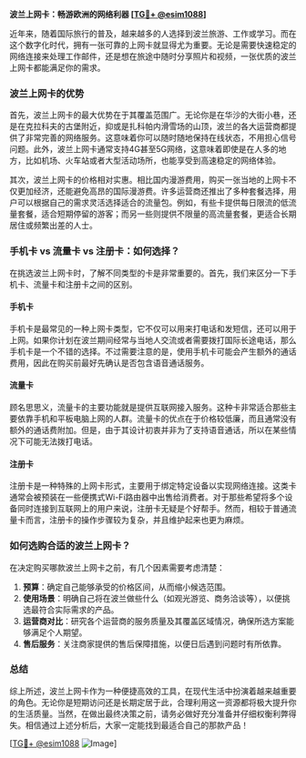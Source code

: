 **波兰上网卡：畅游欧洲的网络利器 [[TG💪+ @esim1088](https://t.me/s/esim1088)]**

近年来，随着国际旅行的普及，越来越多的人选择到波兰旅游、工作或学习。而在这个数字化时代，拥有一张可靠的上网卡就显得尤为重要。无论是需要快速稳定的网络连接来处理工作邮件，还是想在旅途中随时分享照片和视频，一张优质的波兰上网卡都能满足你的需求。

### 波兰上网卡的优势

首先，波兰上网卡的最大优势在于其覆盖范围广。无论你是在华沙的大街小巷，还是在克拉科夫的古堡附近，抑或是扎科帕内滑雪场的山顶，波兰的各大运营商都提供了非常完善的网络服务。这意味着你可以随时随地保持在线状态，不用担心信号问题。此外，波兰上网卡通常支持4G甚至5G网络，这意味着即使是在人多的地方，比如机场、火车站或者大型活动场所，也能享受到高速稳定的网络体验。

其次，波兰上网卡的价格相对实惠。相比国内漫游费用，购买一张当地的上网卡不仅更加经济，还能避免高昂的国际漫游费。许多运营商还推出了多种套餐选择，用户可以根据自己的需求灵活选择适合的流量包。例如，有些卡提供每日限流的低流量套餐，适合短期停留的游客；而另一些则提供不限量的高流量套餐，更适合长期居住或频繁出差的人士。

### 手机卡 vs 流量卡 vs 注册卡：如何选择？

在挑选波兰上网卡时，了解不同类型的卡是非常重要的。首先，我们来区分一下手机卡、流量卡和注册卡之间的区别。

#### 手机卡

手机卡是最常见的一种上网卡类型，它不仅可以用来打电话和发短信，还可以用于上网。如果你计划在波兰期间经常与当地人交流或者需要拨打国际长途电话，那么手机卡是一个不错的选择。不过需要注意的是，使用手机卡可能会产生额外的通话费用，因此在购买前最好先确认是否包含语音通话服务。

#### 流量卡

顾名思思义，流量卡的主要功能就是提供互联网接入服务。这种卡非常适合那些主要依靠手机和平板电脑上网的人群。流量卡的优点在于价格较低廉，而且通常没有额外的通话费附加。但是，由于其设计初衷并非为了支持语音通话，所以在某些情况下可能无法拨打电话。

#### 注册卡

注册卡是一种特殊的上网卡形式，主要用于绑定特定设备以实现网络连接。这类卡通常会被预装在一些便携式Wi-Fi路由器中出售给消费者。对于那些希望将多个设备同时连接到互联网上的用户来说，注册卡无疑是个好帮手。然而，相较于普通流量卡而言，注册卡的操作步骤较为复杂，并且维护起来也更为麻烦。

### 如何选购合适的波兰上网卡？

在决定购买哪款波兰上网卡之前，有几个因素需要考虑清楚：

1. **预算**：确定自己能够承受的价格区间，从而缩小候选范围。
2. **使用场景**：明确自己将在波兰做些什么（如观光游览、商务洽谈等），以便挑选最符合实际需求的产品。
3. **运营商对比**：研究各个运营商的服务质量及其覆盖区域情况，确保所选方案能够满足个人期望。
4. **售后服务**：关注商家提供的售后保障措施，以便日后遇到问题时有所依靠。

### 总结

综上所述，波兰上网卡作为一种便捷高效的工具，在现代生活中扮演着越来越重要的角色。无论你是短期访问还是长期定居于此，合理利用这一资源都将极大提升你的生活质量。当然，在做出最终决策之前，请务必做好充分准备并仔细权衡利弊得失。相信通过上述分析后，大家一定能找到最适合自己的那款产品！

[[TG💪+ @esim1088](https://t.me/s/esim1088) ![Image](https://i.postimg.cc/4NQfJmqS/Snipaste-2025-05-13-00-14-12.png)]